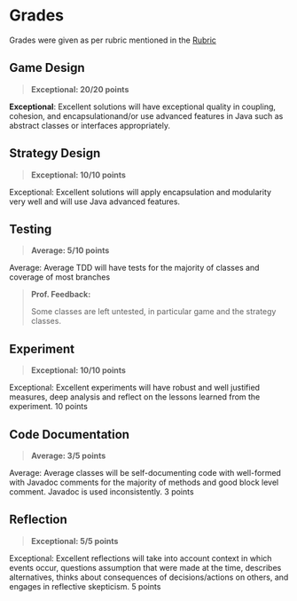 # Grades

Grades were given as per rubric mentioned in the [Rubric](./Project.md#rubric)

## Game Design

> **Exceptional: 20/20 points**

**Exceptional**: Excellent solutions will have exceptional quality in coupling, cohesion, and encapsulationand/or use advanced features in Java such as abstract classes or interfaces appropriately.

## Strategy Design

> **Exceptional: 10/10 points**

Exceptional: Excellent solutions will apply encapsulation and modularity very well and will use Java advanced features.

## Testing

> **Average: 5/10 points**

Average: Average TDD will have tests for the majority of classes and coverage of most branches

> **Prof. Feedback:**
>
> Some classes are left untested, in particular game and the strategy classes.

## Experiment

> **Exceptional: 10/10 points**

Exceptional: Excellent experiments will have robust and well justified measures, deep analysis and reflect on the lessons learned from the experiment.
10 points

## Code Documentation

> **Average: 3/5 points**

Average: Average classes will be self-documenting code with well-formed with Javadoc comments for the majority of methods and good block level comment. Javadoc is used inconsistently.
3 points

## Reflection

> **Exceptional: 5/5 points**

Exceptional: Excellent reflections will take into account context in which events occur, questions assumption that were made at the time, describes alternatives, thinks about consequences of decisions/actions on others, and engages in reflective skepticism.
5 points
